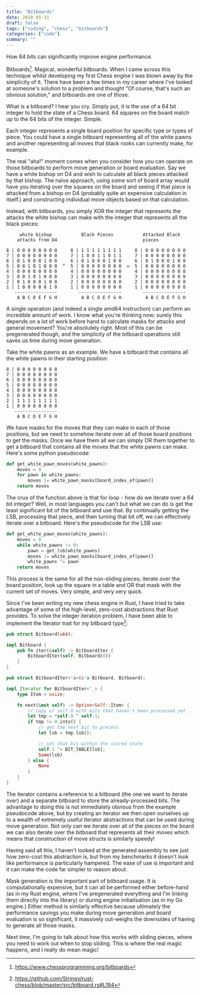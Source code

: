 ```yaml
---
title: "Bitboards"
date: 2020-05-31
draft: false
tags: ["coding", "chess", "bitboards"]
categories: ["code"]
summary: ""
---
```


How 64 bits can significantly improve engine performance.

<!--more-->

Bitboards[^1]. Magical, wonderful bitboards. When I came across this technique whilst developing my first 
Chess engine I was blown away by the simplicity of it. There have been a few times in my career where I've 
looked at someone's solution to a problem and thought "Of course, that's such an obvious solution," and 
bitboards are one of those.

What is a bitboard? I hear you cry. Simply put, it is the use of a 64 bit integer to hold the state of a 
Chess board. 64 squares on the board match up to the 64 bits of the integer. Simple.

Each integer represents a single board position for specific type or types of piece. You could have a single 
bitboard representing all of the white pawns and another representing all moves that black rooks can currently 
make, for example.

The real "aha!" moment comes when you consider how you can operate on those bitboards to perform move generation 
or board evaluation. Say we have a white bishop on D4 and wish to calculate all black pieces attacked by that 
bishop. The naive approach, using some sort of board array would have you iterating over the squares on the 
board and seeing if that piece is attacked from a bishop on D4 (probably quite an expensive calculation in itself.)
and constructing individual move objects based on that calculation.

Instead, with bitboards, you simply XOR the integer that represents the attacks the white bishop can make with the 
integer that represents all the black pieces:

```
     white bishop           Black Pieces           Attacked Black
    attacks from D4                                pieces

8 | 0 0 0 0 0 0 0 0     8 | 1 1 1 1 1 1 1 1     8 | 0 0 0 0 0 0 0 0
7 | 0 0 0 0 0 0 0 0     7 | 1 0 0 1 1 0 1 1     7 | 0 0 0 0 0 0 0 0
6 | 0 1 0 0 0 1 0 0     6 | 0 1 0 0 0 1 0 0     6 | 0 1 0 0 0 1 0 0
5 | 0 0 1 0 1 0 0 0  ^  5 | 0 0 0 0 0 0 0 0  =  5 | 0 0 0 0 0 0 0 0
4 | 0 0 0 0 0 0 0 0     4 | 0 0 0 0 0 0 0 0     4 | 0 0 0 0 0 0 0 0
3 | 0 0 1 0 1 0 0 0     3 | 0 0 0 0 0 0 0 0     3 | 0 0 0 0 0 0 0 0
2 | 0 1 0 0 0 1 0 0     2 | 0 0 0 0 0 0 0 0     2 | 0 0 0 0 0 0 0 0
1 | 1 0 0 0 0 0 1 0     1 | 0 0 0 0 0 0 0 0     1 | 0 0 0 0 0 0 0 0
   ----------------        ----------------        ----------------
    A B C D E F G H         A B C D E F G H         A B C D E F G H
```

A single operation (and indeed a single amd64 instruction) can perform an incredible amount of work. 
I know what you're thinking now: surely this depends on a lot of work before hand to calculate masks 
for attacks and general movement? You're absolutely right. Most of this can be pregenerated though, 
and the simplicity of the bitboard operations still saves us time during move generation.

Take the white pawns as an example. We have a bitboard that contains all the white pawns in their starting position:

```
8 | 0 0 0 0 0 0 0 0
7 | 0 0 0 0 0 0 0 0
6 | 0 0 0 0 0 0 0 0
5 | 0 0 0 0 0 0 0 0
4 | 0 0 0 0 0 0 0 0
3 | 0 0 0 0 0 0 0 0
2 | 1 1 1 1 1 1 1 1
1 | 0 0 0 0 0 0 0 0
   ----------------
    A B C D E F G H
```

We have masks for the moves that they can make in each of those positions, but we need to somehow iterate 
over all of those board positions to get the masks. Once we have them all we can simply OR them together to 
get a bitboard that contains all the moves that the white pawns can make. Here's some python pseudocode:

```py
def get_white_pawn_moves(white_pawns):
    moves = 0
    for pawn in white_pawns:
        moves |= white_pawn_masks[board_index_of(pawn)]
    return moves
```

The crux of the function above is that for loop - how do we iterate over a 64 bit integer? Well, in most languages you can't 
but what we can do is get the least significant bit of the bitboard and use that. By continually getting the LSB, 
processing that piece, and then turning that bit off, we can effectively iterate over a bitboard. 
Here's the pseudocode for the LSB use:

```py
def get_white_pawn_moves(white_pawns):
    moves = 0
    while white_pawns != 0:
        pawn = get_lsb(white_pawns)
        moves |= white_pawn_masks[board_index_of(pawn)]
        white_pawns ^= pawn
    return moves
```

This process is the same for all the non-sliding pieces; iterate over the board position, look up the square in a 
table and OR that mask with the current set of moves. Very simple, and very very quick. 

Since I've been writing my new chess engine in Rust, I have tried to take advantage of some of the high-level, zero-cost
abstractions that Rust provides. To solve the integer iteration problem, I have been able to implement the Iterator trait
for my bitboard type[^2]:

```rust
pub struct Bitboard(u64);

impl Bitboard {
    pub fn iter(&self) -> BitboardIter {
        BitboardIter(self, Bitboard(0))
    }
}

pub struct BitboardIter<'a>(&'a Bitboard, Bitboard);

impl Iterator for BitboardIter<'_> {
    type Item = usize;

    fn next(&mut self) -> Option<Self::Item> {
        // copy of self.0 with bits that haven't been processed yet
        let tmp = *self.0 ^ self.1;
        if tmp != 0.into() {
            // get the next bit to process
            let lsb = tmp.lsb();

            // set that bit within the stored state
            self.1 ^= BIT_TABLE[lsb];
            Some(lsb)
        } else {
            None
        }
    }
}
```

The iterator contains a reference to a bitboard (the one we want to iterate over) and a separate bitboard to store
the already-processed bits. The advantage to doing this is not immediately obvious from the example pseudocode above,
but by creating an iterator we then open ourselves up to a wealth of extremely useful Iterator abstractions that can
be used during move generation. Not only can we iterate over all of the pieces on the board we can also iterate over
the bitboard that represents all their moves which means that construction of move structs is similarly speedy!
 
Having said all this, I haven't looked at the generated assembly to see just how zero-cost this abstraction is, 
but from my benchmarks it doesn't look like performance is particularly hampered. The ease of use is important and 
it can make the code far simpler to reason about.

Mask generation is the important part of bitboard usage. It _is_ computationally expensive, but it can all be performed
either before-hand (as in my Rust engine, where I've pregenerated everything and I'm linking them directly into the library)
or during engine initialisation (as in my Go engine.) Either method is similarly effective because ultimately the performance savings
you make during move generation and board evaluation is so significant, it massively out-weighs the downsides of having
to generate all those masks.

Next time, I'm going to talk about how this works with sliding pieces, where you need to work out when to stop sliding.
This is where the real magic happens, and I really do mean magic!

[^1]: https://www.chessprogramming.org/bitboards
[^2]: https://github.com/Stringy/rust-chess/blob/master/src/bitboard.rs#L194
